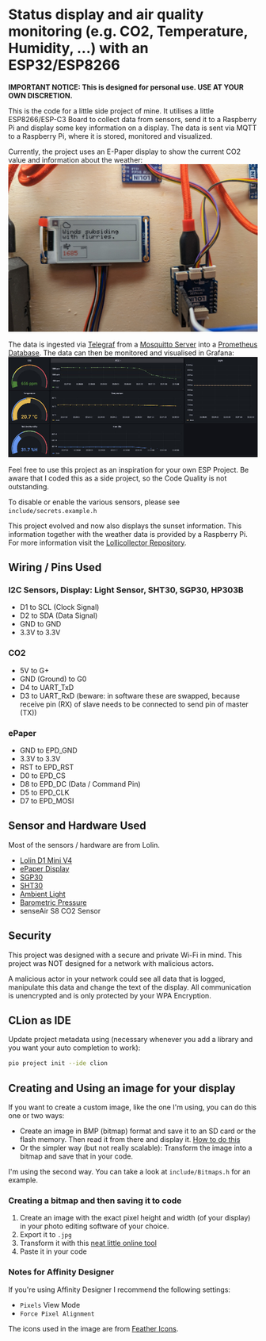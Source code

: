 # Status display and air quality monitoring (e.g. CO2, Temperature, Humidity, ...) with an ESP32/ESP8266 

**IMPORTANT NOTICE: This is designed for personal use. USE AT YOUR OWN DISCRETION.**

This is the code for a little side project of mine. It utilises a little ESP8266/ESP-C3 Board to collect data from sensors, send it to a Raspberry Pi and display some key information on a display. The data is sent via MQTT to a Raspberry Pi, where it is stored, monitored and visualized.

Currently, the project uses an E-Paper display to show the current CO2 value and information about the weather:
![ESP Photo](./assets/photo-result.jpg)

The data is ingested via [Telegraf](https://github.com/influxdata/telegraf) from a [Mosquitto Server](https://mosquitto.org) into a [Prometheus Database](https://prometheus.io). The data can then be monitored and visualised in Grafana:
![Grafana Visualization](./assets/grafana-visualization.jpg)

Feel free to use this project as an inspiration for your own ESP Project. Be aware that I coded this as a side project, so the Code Quality is not outstanding.

To disable or enable the various sensors, please see `include/secrets.example.h`

This project evolved and now also displays the sunset information. This information together with the weather data is provided by a Raspberry Pi. For more information visit the [Lollicollector Repository](https://github.com/eitherway/lollicollector).

## Wiring / Pins Used

### I2C Sensors, Display: Light Sensor, SHT30, SGP30, HP303B 
- D1 to SCL (Clock Signal)
- D2 to SDA (Data Signal)
- GND to GND
- 3.3V to 3.3V

### CO2
- 5V to G+
- GND (Ground) to G0
- D4 to UART_TxD
- D3 to UART_RxD (beware: in software these are swapped, because receive pin (RX) of slave needs to be connected to send pin of master (TX))

### ePaper
- GND to EPD_GND
- 3.3V to 3.3V
- RST to EPD_RST
- D0 to EPD_CS 
- D8 to EPD_DC (Data / Command Pin) 
- D5 to EPD_CLK
- D7 to EPD_MOSI

## Sensor and Hardware Used

Most of the sensors / hardware are from Lolin. 
- [Lolin D1 Mini V4](https://www.wemos.cc/en/latest/d1/d1_mini.html)
- [ePaper Display](https://www.wemos.cc/en/latest/d1_mini_shield/epd_2_13.html)
- [SGP30](https://www.wemos.cc/en/latest/d1_mini_shield/sgp30.html)
- [SHT30](https://www.wemos.cc/en/latest/d1_mini_shield/sht30.html)
- [Ambient Light](https://www.wemos.cc/en/latest/d1_mini_shield/ambient_light.html)
- [Barometric Pressure](https://www.wemos.cc/en/latest/d1_mini_shield/barometric_pressure.html)
- senseAir S8 CO2 Sensor


## Security

This project was designed with a secure and private Wi-Fi in mind. This project was NOT designed for a network with malicious actors.

A malicious actor in your network could see all data that is logged, manipulate this data and change the text of the display. All communication is unencrypted and is only protected by your WPA Encryption. 


## CLion as IDE

Update project metadata using (necessary whenever you add a library and you want your auto completion to work):
```bash
pio project init --ide clion
```

## Creating and Using an image for your display

If you want to create a custom image, like the one I'm using, you can do this one or two ways:
- Create an image in BMP (bitmap) format and save it to an SD card or the flash memory. Then read it from there and display it. [How to do this](https://learn.adafruit.com/preparing-graphics-for-e-ink-displays/overview)
- Or the simpler way (but not really scalable): Transform the image into a bitmap and save that in your code. 

I'm using the second way. You can take a look at `include/Bitmaps.h` for an example.

### Creating a bitmap and then saving it to code

1. Create an image with the exact pixel height and width (of your display) in your photo editing software of your choice.
2. Export it to `.jpg`
3. Transform it with this [neat little online tool](https://javl.github.io/image2cpp/)
4. Paste it in your code


### Notes for Affinity Designer 

If you're using Affinity Designer I recommend the following settings:
- `Pixels` View Mode
- `Force Pixel Alignment`

The icons used in the image are from [Feather Icons](https://feathericons.com/).
